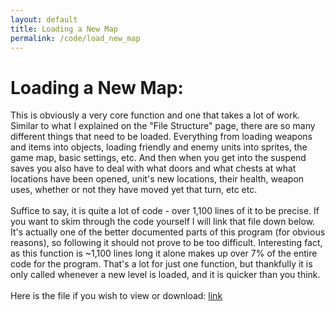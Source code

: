 ```yaml
---
layout: default
title: Loading a New Map
permalink: /code/load_new_map
--- 
```



# Loading a New Map:

This is obviously a very core function and one that takes a lot of work. Similar to what I explained on the "File Structure" page, there are so many different things that need to be loaded. Everything from loading weapons and items into objects, loading friendly and enemy units into sprites, the game map, basic settings, etc. And then when you get into the suspend saves you also have to deal with what doors and what chests at what locations have been opened, unit's new locations, their health, weapon uses, whether or not they have moved yet that turn, etc etc.
<br>
<br>
Suffice to say, it is quite a lot of code - over 1,100 lines of it to be precise. If you want to skim through the code yourself I will link that file down below. It's actually one of the better documented parts of this program (for obvious reasons), so following it should not prove to be too difficult. Interesting fact, as this function is ~1,100 lines long it alone makes up over 7% of the entire code for the program. That's a lot for just one function, but thankfully it is only called whenever a new level is loaded, and it is quicker than you think.
<br>
<br>
Here is the file if you wish to view or download: [link](https://github.com/fe-moldark/fe_dev/blob/main/_downloads/load_new_map.py)
